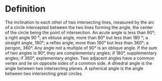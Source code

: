 # Definition

The inclination to each other of two intersecting lines, measured by the
arc of a circle intercepted between the two lines forming the angle, the
center of the circle being the point of intersection. An acute angle is
less than 90°; a right angle 90 °; an obtuse angle, more than 90° but
less than 180 °; a straight angle, 180°; a reflex angle, more than 180°
but less than 360°; a perigon, 360°. Any angle not a multiple of 90° is
an oblique angle. If the sum of two angles is 90°, they are
complementary angles; if 180°, supplementary angles; if 360°,
explementary angles. Two adjacent angles have a common vertex and lie on
opposite sides of a common side. A dihedral angle is the angle between
two intersecting planes. A spherical angle is the angle between two
intersecting great circles.
